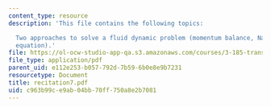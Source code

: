 ```yaml
---
content_type: resource
description: 'This file contains the following topics:

  Two approaches to solve a fluid dynamic problem (momentum balance, Navier-Stokes?
  equation).'
file: https://ol-ocw-studio-app-qa.s3.amazonaws.com/courses/3-185-transport-phenomena-in-materials-engineering-fall-2003/c963b99ce9ab04bb70ff750a8e2b7081_recitation7.pdf
file_type: application/pdf
parent_uid: e112e253-b057-792d-7b59-6b0e8e9b7231
resourcetype: Document
title: recitation7.pdf
uid: c963b99c-e9ab-04bb-70ff-750a8e2b7081
---
```

